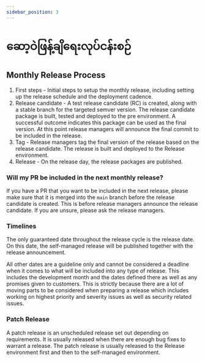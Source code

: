 ```yaml
---
sidebar_position: 3
---
```


# ဆော့ဝဲဖြန့်ချိရေးလုပ်ငန်းစဉ်

## Monthly Release Process

1. First steps - Initial steps to setup the monthly release, including setting up the release schedule and the deployment cadence.
2. Release candidate - A test release candidate (RC) is created, along with a stable branch for the targeted semver version. The release candidate package is built, tested and deployed to the pre environment. A successful outcome indicates this package can be used as the final version. At this point release managers will announce the final commit to be included in the release.
3. Tag - Release managers tag the final version of the release based on the release candidate. The release is built and deployed to the Release environment.
4. Release - On the release day, the release packages are published.

### Will my PR be included in the next monthly release?

If you have a PR that you want to be included in the next release, please make sure that it is merged into the `main` branch before the release candidate is created. This is before release managers announce the release candidate. If you are unsure, please ask the release managers.

### Timelines

The only guaranteed date throughout the release cycle is the release date. On this date, the self-managed release will be published together with the release announcement.

All other dates are a guideline only and cannot be considered a deadline when it comes to what will be included into any type of release. This includes the development month and the dates defined there as well as any promises given to customers. This is strictly because there are a lot of moving parts to be considered when preparing a release which includes working on highest priority and severity issues as well as security related issues.


### Patch Release 

A patch release is an unscheduled release set out depending on requirements. It is usually released when there are enough bug fixes to warrant a release. The patch release is usually released to the Release environment first and then to the self-managed environment. 
